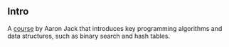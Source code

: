 ## Intro

A [course](https://interviewespresso.teachable.com/) by Aaron Jack that introduces key programming algorithms and data structures, such as binary search and hash tables.
